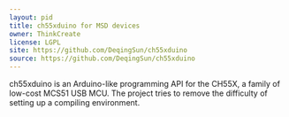 ```yaml
---
layout: pid
title: ch55xduino for MSD devices
owner: ThinkCreate
license: LGPL
site: https://github.com/DeqingSun/ch55xduino
source: https://github.com/DeqingSun/ch55xduino
---
```

ch55xduino is an Arduino-like programming API for the CH55X, a family of low-cost MCS51 USB MCU. The project tries to remove the difficulty of setting up a compiling environment. 
